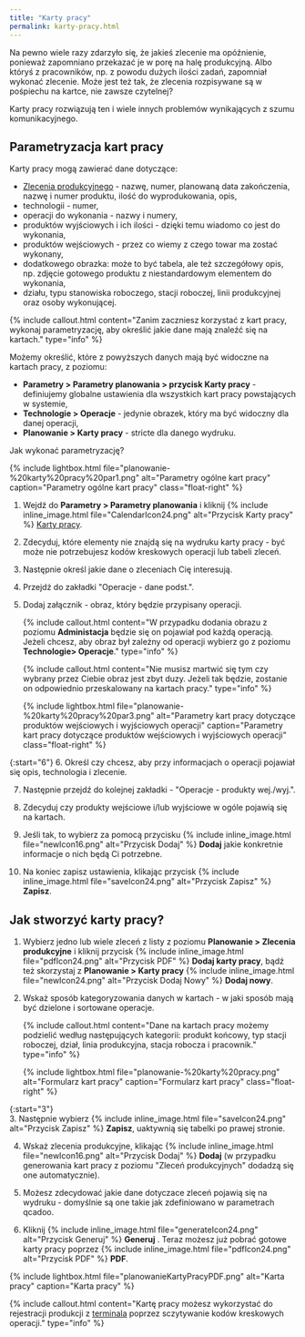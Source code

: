 ```yaml
---
title: "Karty pracy"
permalink: karty-pracy.html 
---
```


Na pewno wiele razy zdarzyło się, że jakieś zlecenie ma opóźnienie, ponieważ zapomniano przekazać je w porę na halę produkcyjną. Albo któryś z pracowników, np. z powodu dużych ilości zadań, zapomniał wykonać zlecenie. Może jest też tak, że zlecenia rozpisywane są w pośpiechu na kartce, nie zawsze czytelnej?

Karty pracy rozwiązują ten i wiele innych problemów wynikających z szumu komunikacyjnego.

## Parametryzacja kart pracy

Karty pracy mogą zawierać dane dotyczące:

- [Zlecenia produkcyjnego](/zlecenia-produkcyjne) - nazwę, numer, planowaną data zakończenia, nazwę i numer produktu, ilość do wyprodukowania, opis,
- technologii -  numer,
- operacji do wykonania - nazwy i numery,
- produktów wyjściowych i ich ilości - dzięki temu wiadomo co jest do wykonania,
- produktów wejściowych - przez co wiemy z czego towar ma zostać wykonany,
- dodatkowego obrazka: może to być tabela, ale też szczegółowy opis, np. zdjęcie gotowego produktu z niestandardowym elementem do wykonania,
- działu, typu stanowiska roboczego, stacji roboczej, linii produkcyjnej oraz osoby wykonującej.

{% include callout.html content="Zanim zaczniesz korzystać z kart pracy, wykonaj parametryzację, aby określić jakie dane mają znaleźć się na kartach." type="info" %}
  
Możemy określić, które z powyższych danych mają być widoczne na kartach pracy, z poziomu:
- **Parametry > Parametry planowania > przycisk Karty pracy** - definiujemy globalne ustawienia dla wszystkich kart pracy powstających w systemie,
- **Technologie > Operacje** - jedynie obrazek, który ma być widoczny dla danej operacji,
- **Planowanie > Karty pracy** - stricte dla danego wydruku.
  
Jak wykonać parametryzację?

{% include lightbox.html file="planowanie-%20karty%20pracy%20par1.png" alt="Parametry ogólne kart pracy" caption="Parametry ogólne kart pracy" class="float-right" %}

1. Wejdź do **Parametry > Parametry planowania** i kliknij {% include inline_image.html file="CalendarIcon24.png" alt="Przycisk Karty pracy" %} [Karty pracy](/parametry-karty-pracy).  
  
2. Zdecyduj, które elementy nie znajdą się na wydruku karty pracy - być może nie potrzebujesz kodów kreskowych operacji lub tabeli zleceń.

3. Następnie określ jakie dane o zleceniach Cię interesują.

4. Przejdź do zakładki "Operacje - dane podst.".

5. Dodaj załącznik - obraz, który będzie przypisany operacji.

    {% include callout.html content="W przypadku dodania obrazu z poziomu **Administacja** będzie się on pojawiał pod każdą operacją. Jeżeli chcesz, aby obraz był zależny od operacji wybierz go z poziomu **Technologie> Operacje**." type="info" %}

    {% include callout.html content="Nie musisz martwić się tym czy wybrany przez Ciebie obraz jest zbyt duzy. Jeżeli tak będzie, zostanie on odpowiednio przeskalowany na kartach pracy." type="info" %}   

    {% include lightbox.html file="planowanie-%20karty%20pracy%20par3.png" alt="Parametry kart pracy dotyczące produktów wejściowych i wyjściowych operacji" caption="Parametry kart pracy dotyczące produktów wejściowych i wyjściowych operacji" class="float-right" %}

{:start="6"}
6. Określ czy chcesz, aby przy informacjach o operacji pojawiał się opis, technologia i zlecenie.

7. Następnie przejdź do kolejnej zakładki - "Operacje - produkty wej./wyj.".
  
8. Zdecyduj czy produkty wejściowe i/lub wyjściowe w ogóle pojawią się na kartach.  
  
9. Jeśli tak, to wybierz za pomocą przycisku {% include inline_image.html file="newIcon16.png" alt="Przycisk Dodaj" %}  **Dodaj** jakie konkretnie informacje o nich będą Ci potrzebne.   
  
10. Na koniec zapisz ustawienia, klikając przycisk {% include inline_image.html file="saveIcon24.png" alt="Przycisk Zapisz" %} **Zapisz**.

## Jak stworzyć karty pracy?

1. Wybierz jedno lub wiele zleceń z listy z poziomu **Planowanie > Zlecenia produkcyjne** i kliknij przycisk {% include inline_image.html file="pdfIcon24.png" alt="Przycisk PDF" %} **Dodaj karty pracy**,
bądź też skorzystaj z **Planowanie > Karty pracy**  {% include inline_image.html file="newIcon24.png" alt="Przycisk Dodaj Nowy" %} **Dodaj nowy**.
  
2. Wskaż sposób kategoryzowania danych w kartach - w jaki sposób mają być dzielone i sortowane operacje.

    {% include callout.html content="Dane na kartach pracy możemy podzielić według następujących kategorii: produkt końcowy, typ stacji roboczej, dział, linia produkcyjna, stacja robocza i pracownik." type="info" %}

    {% include lightbox.html file="planowanie-%20karty%20pracy.png" alt="Formularz kart pracy" caption="Formularz kart pracy" class="float-right" %}

{:start="3"}  
3. Następnie wybierz {% include inline_image.html file="saveIcon24.png" alt="Przycisk Zapisz" %} **Zapisz**, uaktywnią się tabelki po prawej stronie.

4. Wskaż zlecenia produkcyjne, klikając {% include inline_image.html file="newIcon16.png" alt="Przycisk Dodaj" %} **Dodaj** (w przypadku generowania kart pracy z poziomu "Zleceń produkcyjnych" dodadzą się one automatycznie).  
  
5. Możesz zdecydować jakie dane dotyczace zleceń pojawią się na wydruku - domyślnie są one takie jak zdefiniowano w parametrach qcadoo.  
  
6. Kliknij {% include inline_image.html file="generateIcon24.png" alt="Przycisk Generuj" %} **Generuj** . Teraz możesz już pobrać gotowe karty pracy poprzez {% include inline_image.html file="pdfIcon24.png" alt="Przycisk PDF" %} **PDF**. 

{% include lightbox.html file="planowanieKartyPracyPDF.png" alt="Karta pracy" caption="Karta pracy" %}


{% include callout.html content="Kartę pracy możesz wykorzystać do rejestracji produkcji z [terminala](/terminal) poprzez sczytywanie kodów kreskowych operacji." type="info" %}